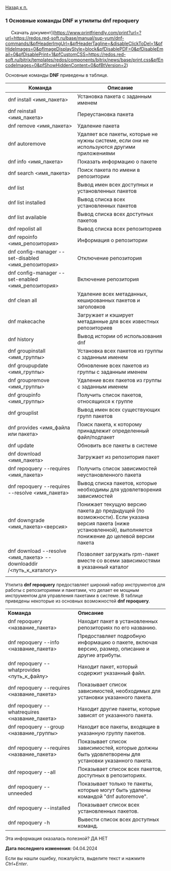 [Назад к п.](https://redos.red-soft.ru/base/manual/sup-dnf/)

### 1 Основные команды DNF и утилиты dnf repoquery

 <img width="14" height="17" src="../../_resources/pdf_3eba10a460d24c2587c6b5ef8944ce4c.svg"/> Скачать документ](https://www.printfriendly.com/print?url=?url=https://redos.red-soft.ru/base/manual/sup-yum/dnf-commands/&pfHeaderImgUrl=&pfHeaderTagline=&disableClickToDel=1&pfHideImages=0&pfImageDisplayStyle=block&pfDisablePDF=0&pfDisableEmail=0&pfDisablePrint=1&pfCustomCSS=https://redos.red-soft.ru/bitrix/templates/redos/components/bitrix/news/base/print.css&pfEncodeImages=0&pfShowHiddenContent=0&pfBtVersion=2)

Основные команды **DNF** приведены в таблице. 

| Команда                                                                          | Описание                                                                                                                                                       |
| -------------------------------------------------------------------------------- | -------------------------------------------------------------------------------------------------------------------------------------------------------------- |
| dnf install &lt;имя_пакета&gt;                                                   | Установка пакета с заданным именем                                                                                                                             |
| dnf reinstall &lt;имя_пакета&gt;                                                 | Переустановка пакета                                                                                                                                           |
| dnf remove &lt;имя_пакета&gt;                                                    | Удаление пакета                                                                                                                                                |
| dnf autoremove                                                                   | Удаляет все пакеты, которые не нужны системе, если они не используются другими приложениями                                                                    |
| dnf info &lt;имя_пакета&gt;                                                      | Показать информацию о пакете                                                                                                                                   |
| dnf search &lt;имя_пакета&gt;                                                    | Поиск пакета по имени в репозитории                                                                                                                            |
| dnf list                                                                         | Вывод имен всех доступных и установленных пакетов                                                                                                              |
| dnf list installed                                                               | Вывод списка всех установленных пакетов                                                                                                                        |
| dnf list available                                                               | Вывод списка всех доступных пакетов                                                                                                                            |
| dnf repolist all                                                                 | Вывод списка всех репозиториев                                                                                                                                 |
| dnf repoinfo &lt;имя_репозитория&gt;                                             | Информация о репозитории                                                                                                                                       |
| dnf config-manager --set-disabled &lt;имя_репозитория&gt;                        | Отключение репозитория                                                                                                                                         |
| dnf config-manager --set-enabled &lt;имя_репозитория&gt;                         | Включение репозитория                                                                                                                                          |
| dnf clean all                                                                    | Удаление всех метаданных, кешированных пакетов и заголовков                                                                                                    |
| dnf makecache                                                                    | Загружает и кэширует метаданные для всех известных репозиториев                                                                                                |
| dnf history                                                                      | Вывод истории об использования dnf                                                                                                                             |
| dnf groupinstall &lt;имя_группы&gt;                                              | Установка всех пакетов из группы с заданным именем                                                                                                             |
| dnf groupupdate &lt;имя_группы&gt;                                               | Обновление всех пакетов из группы с заданным именем                                                                                                            |
| dnf groupremove &lt;имя_группы&gt;                                               | Удаление всех пакетов из группы с заданным именем                                                                                                              |
| dnf groupinfo &lt;имя_группы&gt;                                                 | Получить список пакетов, относящихся к группе                                                                                                                  |
| dnf grouplist                                                                    | Вывод имен всех существующих групп пакетов                                                                                                                     |
| dnf provides &lt;имя_файла или пакета&gt;                                        | Поиск пакета, к которому принадлежит определенный файл/подпакет                                                                                                |
| dnf update                                                                       | Обновить все пакеты в системе                                                                                                                                  |
| dnf download &lt;имя_пакета&gt;                                                  | Загружает из репозитория пакет                                                                                                                                 |
| dnf repoquery --requires &lt;имя_пакета&gt;                                      | Получить список зависимостей неустановленного пакета                                                                                                           |
| dnf repoquery --requires --resolve &lt;имя_пакета&gt;                            | Вывод списка пакетов, которые необходимы для удовлетворения зависимостей                                                                                       |
| dnf downgrade &lt;имя_пакета&gt;&lt;версия&gt;                                   | Понижает текущую версию пакета до предыдущей (по возможности). Если указана версия пакета (ниже установленной), выполняется понижение до целевой версии пакета |
| dnf download --resolve &lt;имя_пакета&gt; --downloaddir /&lt;путь_к_каталогу&gt; | Позволяет загружать rpm-пакет вместе со всеми зависимостями в указанный каталог                                                                                |
|                                                                                  |                                                                                                                                                                |

Утилита **dnf repoquery** предоставляет широкий набор инструментов для работы с репозиториями и пакетами, что делает ее мощным инструментом для управления пакетами в системе. В таблице приведены некоторые из основных возможностей **dnf repoquery**.

|     |     |
| --- | --- |
| **Команда** | **Описание** |
| dnf repoquery &lt;название_пакета&gt; | Находит пакет в установленных репозиториях по его названию. |
| dnf repoquery --info &lt;название_пакета&gt; | Предоставляет подробную информацию о пакете, включая версию, размер, описание и другие атрибуты. |
| dnf repoquery --whatprovides &lt;путь_к_файлу&gt; | Находит пакет, который содержит указанный файл. |
| dnf repoquery --requires &lt;название_пакета&gt; | Показывает список зависимостей, необходимых для установки указанного пакета. |
| dnf repoquery --whatrequires &lt;название_пакета&gt; | Находит другие пакеты, которые зависят от указанного пакета. |
| dnf repoquery --group &lt;название_группы&gt; | Находит все пакеты, входящие в указанную группу пакетов. |
| dnf repoquery --requires &lt;название_пакета&gt; | Показывает список зависимостей, которые должны быть удовлетворены для установки указанного пакета. |
| dnf repoquery --all | Показывает список всех пакетов, доступных в репозиториях. |
| dnf repoquery --unneeded | Показывает только те пакеты, которые могут быть удалены командой "dnf autoremove". |
| dnf repoquery --installed | Показывает список всех установленных пакетов. |
| dnf repoquery -h | Вывести список всех доступных команд. |

Эта информация оказалась полезной? <a id="like"></a>ДА <a id="dislike"></a>НЕТ

**Дата последнего изменения:** 04.04.2024

Если вы нашли ошибку, пожалуйста, выделите текст и нажмите *Ctrl+Enter*.